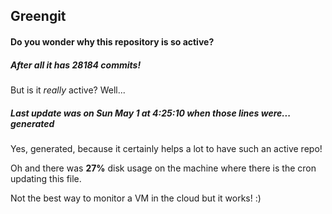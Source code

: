 ## Greengit

#### Do you wonder why this repository is so active?

##### After all it has 28184 commits!

But is it *really* active? Well...

##### Last update was on Sun May 1 at 4:25:10 when those lines were... generated

Yes, generated, because it certainly helps a lot to have such an active repo!

Oh and there was **27%** disk usage on the machine
where there is the cron updating this file.

Not the best way to monitor a VM in the cloud but it works! :)

